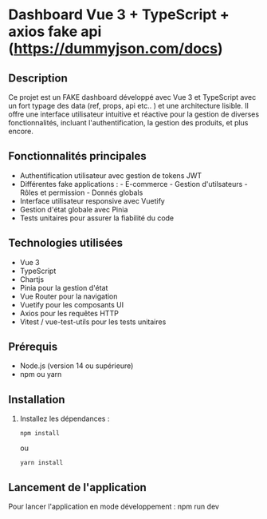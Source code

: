 # Dashboard Vue 3 + TypeScript + axios fake api (https://dummyjson.com/docs)

## Description
Ce projet est un FAKE dashboard développé avec Vue 3 et TypeScript avec un fort typage des data (ref, props, api etc.. ) et une architecture lisible. 
Il offre une interface utilisateur intuitive et réactive pour la gestion de diverses fonctionnalités, incluant l'authentification, la gestion des produits, et plus encore.


## Fonctionnalités principales
- Authentification utilisateur avec gestion de tokens JWT
- Différentes fake applications :
      - E-commerce
      - Gestion d'utilsateurs
      - Rôles et permission
      - Donnés globals 
- Interface utilisateur responsive avec Vuetify
- Gestion d'état globale avec Pinia
- Tests unitaires pour assurer la fiabilité du code

## Technologies utilisées
- Vue 3
- TypeScript
- Chartjs
- Pinia pour la gestion d'état
- Vue Router pour la navigation
- Vuetify pour les composants UI
- Axios pour les requêtes HTTP
- Vitest / vue-test-utils pour les tests unitaires

## Prérequis
- Node.js (version 14 ou supérieure)
- npm ou yarn

## Installation
1. Installez les dépendances :
   ```
   npm install
   ```
   ou
   ```
   yarn install
   ```
   
## Lancement de l'application
Pour lancer l'application en mode développement : npm run dev
